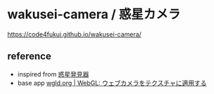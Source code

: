 # wakusei-camera / 惑星カメラ
 
https://code4fukui.github.io/wakusei-camera/

## reference

- inspired from [惑星発見器](https://koseko.asia/project/planet-lens/)
- base app [wgld.org | WebGL: ウェブカメラをテクスチャに適用する](https://wgld.org/d/webgl/w079.html)
